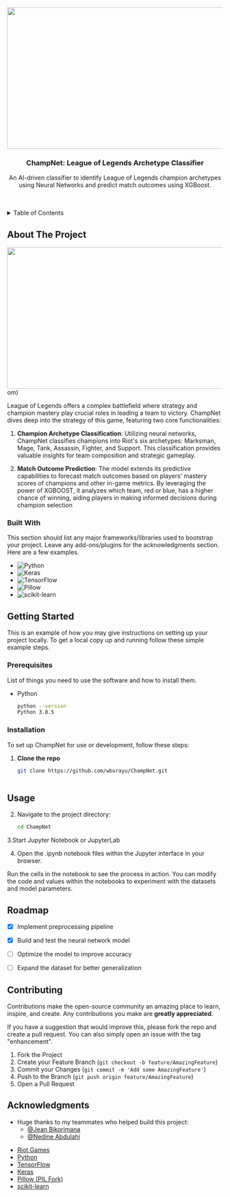 <a name="readme-top"></a>


<br />
<div align="center">
  <a href="https://github.com/wburayu/ChampNet">
    <img src="https://cdn1.epicgames.com/offer/24b9b5e323bc40eea252a10cdd3b2f10/EGS_LeagueofLegends_RiotGames_S1_2560x1440-872a966297484acd0efe49f34edd5aed" width="720" height="330">
  </a>

  <h3 align="center">ChampNet: League of Legends Archetype Classifier</h3>

  <p align="center">
    An AI-driven classifier to identify League of Legends champion archetypes using Neural Networks and predict match outcomes using XGBoost.
    <br />
    <br />
    <br />
  </p>
</div>

<details>
  <summary>Table of Contents</summary>
  <ol>
    <li>
      <a href="#about-the-project">About The Project</a>
      <ul>
        <li><a href="#built-with">Built With</a></li>
      </ul>
    </li>
    <li><a href="#getting-started">Getting Started</a>
      <ul>
        <li><a href="#prerequisites">Prerequisites</a></li>
        <li><a href="#installation">Installation</a></li>
      </ul>
    </li>
    <li><a href="#usage">Usage</a></li>
    <li><a href="#roadmap">Roadmap</a></li>
    <li><a href="#contributing">Contributing</a></li>
    <li><a href="#acknowledgments">Acknowledgments</a></li>
  </ol>
</details>

## About The Project

<img src="https://www.ibm.com/content/dam/connectedassets-adobe-cms/worldwide-content/cdp/cf/ul/g/3a/b8/ICLH_Diagram_Batch_01_03-DeepNeuralNetwork.png" width="720" height="330">om)

League of Legends offers a complex battlefield where strategy and champion mastery play crucial roles in leading a team to victory. ChampNet dives deep into the strategy of this game, featuring two core functionalities:

1. **Champion Archetype Classification**: Utilizing neural networks, ChampNet classifies champions into Riot's six archetypes: Marksman, Mage, Tank, Assassin, Fighter, and Support. This classification provides valuable insights for team composition and strategic gameplay.

2. **Match Outcome Prediction**: The model extends its predictive capabilities to forecast match outcomes based on players' mastery scores of champions and other in-game metrics. By leveraging the power of XGBOOST, it analyzes which team, red or blue, has a higher chance of winning, aiding players in making informed decisions during champion selection

### Built With

This section should list any major frameworks/libraries used to bootstrap your project. Leave any add-ons/plugins for the acknowledgments section. Here are a few examples.

* ![Python](https://img.shields.io/badge/Python-3776AB?style=for-the-badge&logo=python&logoColor=white)
* ![Keras](https://img.shields.io/badge/Keras-D00000?style=for-the-badge&logo=Keras&logoColor=white)
* ![TensorFlow](https://img.shields.io/badge/TensorFlow-FF6F00?style=for-the-badge&logo=TensorFlow&logoColor=white)
* ![Pillow](https://img.shields.io/badge/Pillow-07C3F2?style=for-the-badge&logo=python&logoColor=white)
* ![scikit-learn](https://img.shields.io/badge/scikit_learn-F7931E?style=for-the-badge&logo=scikit-learn&logoColor=white)

## Getting Started

This is an example of how you may give instructions on setting up your project locally.
To get a local copy up and running follow these simple example steps.

### Prerequisites

List of things you need to use the software and how to install them.

* Python
  ```sh
  python --version
  Python 3.8.5

### Installation

To set up ChampNet for use or development, follow these steps:

1. **Clone the repo**
   ```sh
   git clone https://github.com/wburayu/ChampNet.git



## Usage

2. Navigate to the project directory:
   ```sh
   cd ChampNet

3.Start Jupyter Notebook or JupyterLab

4. Open the .ipynb notebook files within the Jupyter interface in your browser.

Run the cells in the notebook to see the process in action. You can modify the code and values within the notebooks to experiment with the datasets and model parameters.




## Roadmap

- [x] Implement preprocessing pipeline
- [x] Build and test the neural network model
- [ ] Optimize the model to improve accuracy
- [ ] Expand the dataset for better generalization


## Contributing

Contributions make the open-source community an amazing place to learn, inspire, and create. Any contributions you make are **greatly appreciated**.

If you have a suggestion that would improve this, please fork the repo and create a pull request. You can also simply open an issue with the tag "enhancement".

1. Fork the Project
2. Create your Feature Branch (`git checkout -b feature/AmazingFeature`)
3. Commit your Changes (`git commit -m 'Add some AmazingFeature'`)
4. Push to the Branch (`git push origin feature/AmazingFeature`)
5. Open a Pull Request

## Acknowledgments

- Huge thanks to my teammates who helped build this project:
  - [@Jean Bikorimana](https://github.com/teammate1)
  - [@Nedine Abdulahi](https://github.com/teammate2)


* [Riot Games](https://www.riotgames.com/en)
* [Python](https://www.python.org/)
* [TensorFlow](https://www.tensorflow.org/)
* [Keras](https://keras.io/)
* [Pillow (PIL Fork)](https://pillow.readthedocs.io/en/stable/)
* [scikit-learn](https://scikit-learn.org/)


  


